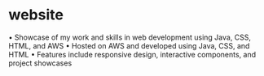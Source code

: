 # website
• Showcase of my work and skills in web development using Java, CSS, HTML, and AWS 
• Hosted on AWS and developed using Java, CSS, and HTML 
• Features include responsive design, interactive components, and project showcases

